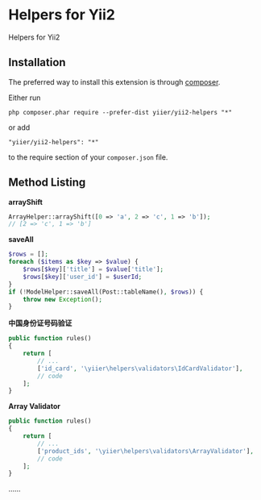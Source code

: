 Helpers for Yii2
================
Helpers for Yii2

Installation
------------

The preferred way to install this extension is through [composer](http://getcomposer.org/download/).

Either run

```
php composer.phar require --prefer-dist yiier/yii2-helpers "*"
```

or add

```
"yiier/yii2-helpers": "*"
```

to the require section of your `composer.json` file.


Method Listing
-----

**arrayShift**

```php
ArrayHelper::arrayShift([0 => 'a', 2 => 'c', 1 => 'b']);
// [2 => 'c', 1 => 'b']
```

**saveAll**

```php
$rows = [];
foreach ($items as $key => $value) {
    $rows[$key]['title'] = $value['title'];
    $rows[$key]['user_id'] = $userId;
}
if (!ModelHelper::saveAll(Post::tableName(), $rows)) {
    throw new Exception();
}
```

**中国身份证号码验证**

```php
public function rules()
{
    return [
        // ... 
        ['id_card', '\yiier\helpers\validators\IdCardValidator'],
        // code
    ];
}
```

**Array Validator**

```php
public function rules()
{
    return [
        // ... 
        ['product_ids', '\yiier\helpers\validators\ArrayValidator'],
        // code
    ];
}
```

……